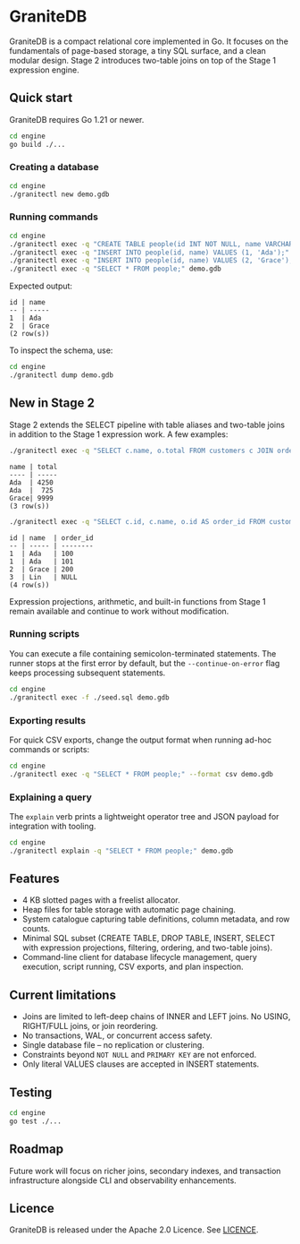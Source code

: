 # GraniteDB

GraniteDB is a compact relational core implemented in Go. It focuses on the fundamentals of page-based storage, a tiny SQL surface, and a clean modular design. Stage 2 introduces two-table joins on top of the Stage 1 expression engine.

## Quick start

GraniteDB requires Go 1.21 or newer.

```bash
cd engine
go build ./...
```

### Creating a database

```bash
cd engine
./granitectl new demo.gdb
```

### Running commands

```bash
cd engine
./granitectl exec -q "CREATE TABLE people(id INT NOT NULL, name VARCHAR(50), PRIMARY KEY(id));" demo.gdb
./granitectl exec -q "INSERT INTO people(id, name) VALUES (1, 'Ada');" demo.gdb
./granitectl exec -q "INSERT INTO people(id, name) VALUES (2, 'Grace');" demo.gdb
./granitectl exec -q "SELECT * FROM people;" demo.gdb
```

Expected output:

```
id | name 
-- | -----
1  | Ada  
2  | Grace
(2 row(s))
```

To inspect the schema, use:

```bash
cd engine
./granitectl dump demo.gdb
```

## New in Stage 2

Stage 2 extends the SELECT pipeline with table aliases and two-table joins in
addition to the Stage 1 expression work. A few examples:

```bash
./granitectl exec -q "SELECT c.name, o.total FROM customers c JOIN orders o ON c.id=o.customer_id ORDER BY o.id;" demo.gdb
```

```
name | total
---- | -----
Ada  | 4250
Ada  |  725
Grace| 9999
(3 row(s))
```

```bash
./granitectl exec -q "SELECT c.id, c.name, o.id AS order_id FROM customers c LEFT JOIN orders o ON c.id=o.customer_id ORDER BY c.id, order_id;" demo.gdb
```

```
id | name  | order_id
-- | ----- | --------
1  | Ada   | 100
1  | Ada   | 101
2  | Grace | 200
3  | Lin   | NULL
(4 row(s))
```

Expression projections, arithmetic, and built-in functions from Stage 1 remain
available and continue to work without modification.

### Running scripts

You can execute a file containing semicolon-terminated statements. The runner stops at the first error by default, but the `--continue-on-error` flag keeps processing subsequent statements.

```bash
cd engine
./granitectl exec -f ./seed.sql demo.gdb
```

### Exporting results

For quick CSV exports, change the output format when running ad-hoc commands or scripts:

```bash
cd engine
./granitectl exec -q "SELECT * FROM people;" --format csv demo.gdb
```

### Explaining a query

The `explain` verb prints a lightweight operator tree and JSON payload for integration with tooling.

```bash
cd engine
./granitectl explain -q "SELECT * FROM people;" demo.gdb
```

## Features

* 4 KB slotted pages with a freelist allocator.
* Heap files for table storage with automatic page chaining.
* System catalogue capturing table definitions, column metadata, and row counts.
* Minimal SQL subset (CREATE TABLE, DROP TABLE, INSERT, SELECT with expression projections, filtering, ordering, and two-table joins).
* Command-line client for database lifecycle management, query execution, script running, CSV exports, and plan inspection.

## Current limitations

* Joins are limited to left-deep chains of INNER and LEFT joins. No USING, RIGHT/FULL joins, or join reordering.
* No transactions, WAL, or concurrent access safety.
* Single database file – no replication or clustering.
* Constraints beyond `NOT NULL` and `PRIMARY KEY` are not enforced.
* Only literal VALUES clauses are accepted in INSERT statements.

## Testing

```bash
cd engine
go test ./...
```

## Roadmap

Future work will focus on richer joins, secondary indexes, and transaction
infrastructure alongside CLI and observability enhancements.

## Licence

GraniteDB is released under the Apache 2.0 Licence. See [LICENCE](LICENSE).
